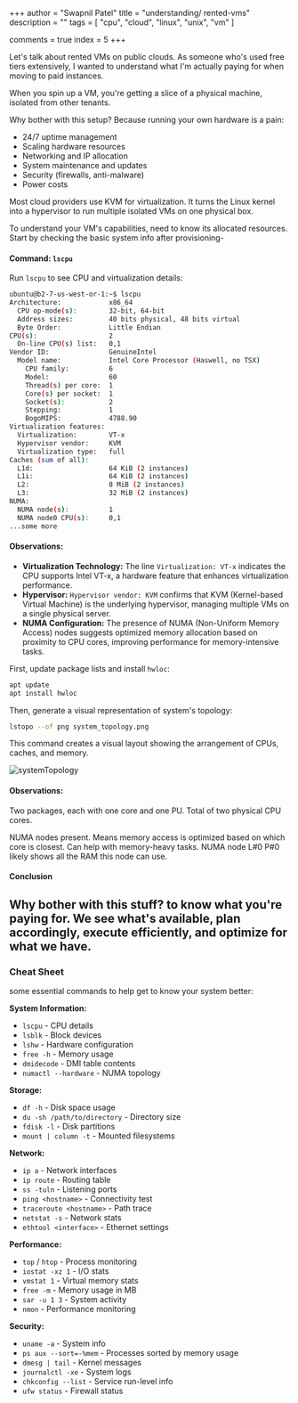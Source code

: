+++
author = "Swapnil Patel"
title = "understanding/ rented-vms"
description = ""
tags = [
"cpu",
"cloud",
"linux",
"unix",
"vm"
]

comments = true
index = 5
+++

Let's talk about rented VMs on public clouds. As someone who's used free tiers extensively, I wanted to understand what I'm actually paying for when moving to paid instances.

When you spin up a VM, you're getting a slice of a physical machine, isolated from other tenants.

Why bother with this setup? Because running your own hardware is a pain:
- 24/7 uptime management
- Scaling hardware resources
- Networking and IP allocation
- System maintenance and updates 
- Security (firewalls, anti-malware)
- Power costs

Most cloud providers use KVM for virtualization. It turns the Linux kernel into a hypervisor to run multiple isolated VMs on one physical box.

To understand your VM's capabilities, need to know its allocated resources. Start by checking the basic system info after provisioning-

#### Command: `lscpu`

Run `lscpu` to see CPU and virtualization details:

```bash
ubuntu@b2-7-us-west-or-1:~$ lscpu
Architecture:            x86_64
  CPU op-mode(s):        32-bit, 64-bit
  Address sizes:         40 bits physical, 48 bits virtual
  Byte Order:            Little Endian
CPU(s):                  2
  On-line CPU(s) list:   0,1
Vendor ID:               GenuineIntel
  Model name:            Intel Core Processor (Haswell, no TSX)
    CPU family:          6
    Model:               60
    Thread(s) per core:  1
    Core(s) per socket:  1
    Socket(s):           2
    Stepping:            1
    BogoMIPS:            4788.90
Virtualization features: 
  Virtualization:        VT-x
  Hypervisor vendor:     KVM
  Virtualization type:   full
Caches (sum of all):     
  L1d:                   64 KiB (2 instances)
  L1i:                   64 KiB (2 instances)
  L2:                    8 MiB (2 instances)
  L3:                    32 MiB (2 instances)
NUMA:                    
  NUMA node(s):          1
  NUMA node0 CPU(s):     0,1
...some more
``` 

#### Observations:

- **Virtualization Technology:** The line `Virtualization: VT-x` indicates the CPU supports Intel VT-x, a hardware feature that enhances virtualization performance.
- **Hypervisor:** `Hypervisor vendor: KVM` confirms that KVM (Kernel-based Virtual Machine) is the underlying hypervisor, managing multiple VMs on a single physical server.
- **NUMA Configuration:** The presence of NUMA (Non-Uniform Memory Access) nodes suggests optimized memory allocation based on proximity to CPU cores, improving performance for memory-intensive tasks.

First, update package lists and install `hwloc`:
```bash
apt update
apt install hwloc
```

Then, generate a visual representation of system's topology:
```bash
lstopo --of png system_topology.png
```
   This command creates a visual layout showing the arrangement of CPUs, caches, and memory.

![systemTopology](https://autoscaler.sh/images/system_topology.jpg)

#### Observations:

Two packages, each with one core and one PU. Total of two physical CPU cores.

NUMA nodes present. Means memory access is optimized based on which core is closest. Can help with memory-heavy tasks. NUMA node L#0 P#0 likely shows all the RAM this node can use.

#### Conclusion
Why bother with this stuff? to know what you're paying for. We see what's available, plan accordingly, execute efficiently, and optimize for what we have.
---

### Cheat Sheet

some essential commands to help get to know your system better:

**System Information:**
- `lscpu` - CPU details
- `lsblk` - Block devices
- `lshw` - Hardware configuration
- `free -h` - Memory usage
- `dmidecode` - DMI table contents
- `numactl --hardware` - NUMA topology

**Storage:**
- `df -h` - Disk space usage
- `du -sh /path/to/directory` - Directory size
- `fdisk -l` - Disk partitions
- `mount | column -t` - Mounted filesystems

**Network:**
- `ip a` - Network interfaces
- `ip route` - Routing table
- `ss -tuln` - Listening ports
- `ping <hostname>` - Connectivity test
- `traceroute <hostname>` - Path trace
- `netstat -s` - Network stats
- `ethtool <interface>` - Ethernet settings

**Performance:**
- `top` / `htop` - Process monitoring
- `iostat -xz 1` - I/O stats
- `vmstat 1` - Virtual memory stats
- `free -m` - Memory usage in MB
- `sar -u 1 3` - System activity
- `nmon` - Performance monitoring

**Security:**
- `uname -a` - System info
- `ps aux --sort=-%mem` - Processes sorted by memory usage
- `dmesg | tail` - Kernel messages
- `journalctl -xe` - System logs
- `chkconfig --list` - Service run-level info
- `ufw status` - Firewall status